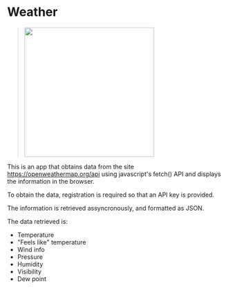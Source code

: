 # Weather

> <img alt="" 
src="https://github.com/anmv921/weather/blob/main/data/Captura%20de%20ecr%C3%A3%202025-01-24%20153729.png" 
width="300px" />

This is an app that obtains data from the site https://openweathermap.org/api 
using javascript's fetch() API and displays the information in the browser.

To obtain the data, registration is required so that an API key is provided.

The information is retrieved assyncronously, and formatted as JSON.

The data retrieved is:

- Temperature
- "Feels like" temperature
- Wind info
- Pressure
- Humidity
- Visibility
- Dew point
